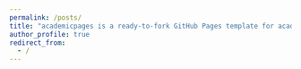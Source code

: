```yaml
---
permalink: /posts/
title: "academicpages is a ready-to-fork GitHub Pages template for academic personal websites"
author_profile: true
redirect_from: 
  - /
---
```

